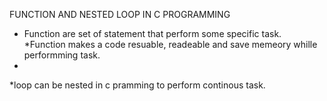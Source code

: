 FUNCTION AND NESTED LOOP IN C PROGRAMMING

* Function are set of statement that perform some specific task.
*Function makes a code resuable, readeable and save memeory whille performming task.
*
*loop can be nested in c pramming to perform continous task.
